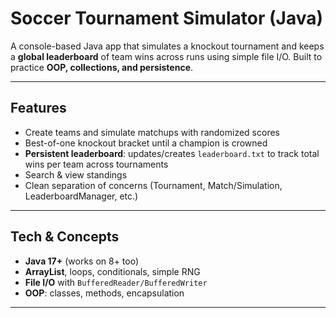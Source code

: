 # Soccer Tournament Simulator (Java)

A console-based Java app that simulates a knockout tournament and keeps a **global leaderboard** of team wins across runs using simple file I/O. Built to practice **OOP, collections, and persistence**.

---

## Features
- Create teams and simulate matchups with randomized scores
- Best-of-one knockout bracket until a champion is crowned
- **Persistent leaderboard**: updates/creates `leaderboard.txt` to track total wins per team across tournaments
- Search & view standings
- Clean separation of concerns (Tournament, Match/Simulation, LeaderboardManager, etc.)

---

## Tech & Concepts
- **Java 17+** (works on 8+ too)
- **ArrayList**, loops, conditionals, simple RNG
- **File I/O** with `BufferedReader/BufferedWriter`
- **OOP**: classes, methods, encapsulation

---
